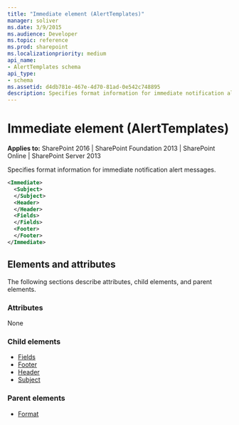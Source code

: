 ```yaml
---
title: "Immediate element (AlertTemplates)"
manager: soliver
ms.date: 3/9/2015
ms.audience: Developer
ms.topic: reference
ms.prod: sharepoint
ms.localizationpriority: medium
api_name:
- AlertTemplates schema
api_type:
- schema
ms.assetid: d4db781e-467e-4d70-81ad-0e542c748895
description: Specifies format information for immediate notification alert messages.
---
```


# Immediate element (AlertTemplates)

**Applies to:** SharePoint 2016 | SharePoint Foundation 2013 | SharePoint Online | SharePoint Server 2013
  
Specifies format information for immediate notification alert messages.
  
```XML
<Immediate>
  <Subject>
  </Subject>
  <Header>
  </Header>
  <Fields>
  </Fields>
  <Footer>
  </Footer>
</Immediate>
```

## Elements and attributes

The following sections describe attributes, child elements, and parent elements.

### Attributes

None
  
### Child elements

- [Fields](fields-element-alerttemplates.md) 
- [Footer](footer-element-alerttemplates.md) 
- [Header](header-element-alerttemplates.md) 
- [Subject](subject-element-alerttemplates.md) 
   
### Parent elements

- [Format](format-element-alerttemplates.md)
   

